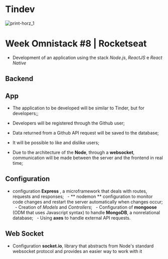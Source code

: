# Tindev
![print-horz_1](https://user-images.githubusercontent.com/50254416/65558895-d0f89900-df0e-11e9-9971-e71d585cfe42.png)
# Week Omnistack #8 | Rocketseat
 - Development of an application using the stack *Node.js*, *ReactJS* e *React Native*

## Backend

## App
 - The application to be developed will be similar to Tinder, but for developers;;
 - Developers will be registered through the Github user;
 - Data returned from a Github API request will be saved to the database;
 - It will be possible to like and dislike users;

 - Due to the architecture of the **Node**, through a **websocket**, communication will be made between the server and the frontend in real time;

## Configuration
  - configuration **Express** , a microframework that deals with routes, requests and responses;
  - ** nodemon ** configuration to monitor code changes and restart the server automatically when changes occur;
  - Creation of *Models* and *Controllers*;
  - Configuration of **mongoose** (ODM that uses Javascript syntax) to handle **MongoDB**, a nonrelational database;
  - Using **axes** to handle external API requests.

## Web Socket
  - Configuration **socket.io**, library that abstracts from Node's standard websocket protocol and provides an easier way to work with it
